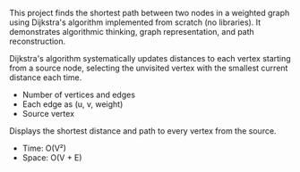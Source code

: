 This project finds the shortest path between two nodes in a weighted graph using Dijkstra's algorithm implemented from scratch (no libraries). 
It demonstrates algorithmic thinking, graph representation, and path reconstruction.

Dijkstra's algorithm systematically updates distances to each vertex starting from a source node, selecting the unvisited vertex with the smallest current distance each time.

- Number of vertices and edges
- Each edge as (u, v, weight)
- Source vertex

Displays the shortest distance and path to every vertex from the source.

- Time: O(V²)
- Space: O(V + E)
